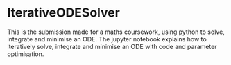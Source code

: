# IterativeODESolver
This is the submission made for a maths coursework, using python to solve, integrate and minimise an ODE. 
The jupyter notebook explains how to iteratively solve, integrate and minimise an ODE with code and parameter optimisation.
